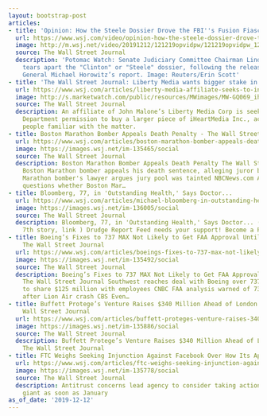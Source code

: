 ```yaml
---
layout: bootstrap-post
articles:
- title: 'Opinion: How the Steele Dossier Drove the FBI''s Fusion Fiasco'
  url: https://www.wsj.com/video/opinion-how-the-steele-dossier-drove-the-fbi-fusion-fiasco/EB6461D1-809F-4E7A-95BB-D9D3BACCC8D9.html
  image: http://m.wsj.net/video/20191212/121219opvidpw/121219opvidpw_1280x720.jpg
  source: The Wall Street Journal
  description: 'Potomac Watch: Senate Judiciary Committee Chairman Lindsey Graham
    tears apart the "Clinton" or "Steele" dossier, following the release of Inspector
    General Michael Horowitz’s report. Image: Reuters/Erin Scott'
- title: 'The Wall Street Journal: Liberty Media wants bigger stake in iHeartMedia'
  url: https://www.wsj.com/articles/liberty-media-affiliate-seeks-to-increase-stake-in-iheartmedia-11576186062?mod=hp_lista_pos3
  image: http://s.marketwatch.com/public/resources/MWimages/MW-GQ069_iheart_ZG_20180913220303.jpg
  source: The Wall Street Journal
  description: An affiliate of John Malone’s Liberty Media Corp is seeking Justice
    Department permission to buy a larger piece of iHeartMedia Inc., according to
    people familiar with the matter.
- title: Boston Marathon Bomber Appeals Death Penalty - The Wall Street Journal
  url: https://www.wsj.com/articles/boston-marathon-bomber-appeals-death-penalty-11576152005
  image: https://images.wsj.net/im-135465/social
  source: The Wall Street Journal
  description: Boston Marathon Bomber Appeals Death Penalty The Wall Street Journal
    Boston Marathon bomber appeals his death sentence, alleging juror bias CNN Boston
    Marathon bomber's lawyer argues jury pool was tainted NBCNews.com Appeals court
    questions whether Boston Mar…
- title: Bloomberg, 77, in 'Outstanding Health,' Says Doctor...
  url: https://www.wsj.com/articles/michael-bloomberg-in-outstanding-health-says-doctor-11576186242
  image: https://images.wsj.net/im-136005/social
  source: The Wall Street Journal
  description: Bloomberg, 77, in 'Outstanding Health,' Says Doctor... (Second column,
    7th story, link ) Drudge Report Feed needs your support! Become a Patron
- title: Boeing’s Fixes to 737 MAX Not Likely to Get FAA Approval Until February -
    The Wall Street Journal
  url: https://www.wsj.com/articles/boeings-fixes-to-737-max-not-likely-to-get-faa-approval-until-february-11576181915
  image: https://images.wsj.net/im-135492/social
  source: The Wall Street Journal
  description: Boeing’s Fixes to 737 MAX Not Likely to Get FAA Approval Until February
    The Wall Street Journal Southwest reaches deal with Boeing over 737 Max, plans
    to share $125 million with employees CNBC FAA analysis warned of 737 Max risks
    after Lion Air crash CBS Even…
- title: Buffett Protege’s Venture Raises $340 Million Ahead of London Listing - The
    Wall Street Journal
  url: https://www.wsj.com/articles/buffett-proteges-venture-raises-340-million-ahead-of-london-listing-11576183660
  image: https://images.wsj.net/im-135886/social
  source: The Wall Street Journal
  description: Buffett Protege’s Venture Raises $340 Million Ahead of London Listing
    The Wall Street Journal
- title: FTC Weighs Seeking Injunction Against Facebook Over How Its Apps Interact
  url: https://www.wsj.com/articles/ftc-weighs-seeking-injunction-against-facebook-over-how-its-apps-interact-11576178055
  image: https://images.wsj.net/im-135778/social
  source: The Wall Street Journal
  description: Antitrust concerns lead agency to consider taking action against social-media
    giant as soon as January
as_of_date: '2019-12-12'
---
```


